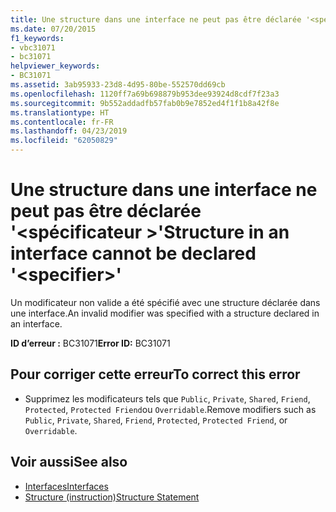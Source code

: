 ```yaml
---
title: Une structure dans une interface ne peut pas être déclarée '<specifier>'
ms.date: 07/20/2015
f1_keywords:
- vbc31071
- bc31071
helpviewer_keywords:
- BC31071
ms.assetid: 3ab95933-23d8-4d95-80be-552570dd69cb
ms.openlocfilehash: 1120ff7a69b698879b953dee93924d8cdf7f23a3
ms.sourcegitcommit: 9b552addadfb57fab0b9e7852ed4f1f1b8a42f8e
ms.translationtype: HT
ms.contentlocale: fr-FR
ms.lasthandoff: 04/23/2019
ms.locfileid: "62050829"
---
```

# <a name="structure-in-an-interface-cannot-be-declared-specifier"></a><span data-ttu-id="e7cb1-102">Une structure dans une interface ne peut pas être déclarée '\<spécificateur >'</span><span class="sxs-lookup"><span data-stu-id="e7cb1-102">Structure in an interface cannot be declared '\<specifier>'</span></span>
<span data-ttu-id="e7cb1-103">Un modificateur non valide a été spécifié avec une structure déclarée dans une interface.</span><span class="sxs-lookup"><span data-stu-id="e7cb1-103">An invalid modifier was specified with a structure declared in an interface.</span></span>  
  
 <span data-ttu-id="e7cb1-104">**ID d’erreur :** BC31071</span><span class="sxs-lookup"><span data-stu-id="e7cb1-104">**Error ID:** BC31071</span></span>  
  
## <a name="to-correct-this-error"></a><span data-ttu-id="e7cb1-105">Pour corriger cette erreur</span><span class="sxs-lookup"><span data-stu-id="e7cb1-105">To correct this error</span></span>  
  
- <span data-ttu-id="e7cb1-106">Supprimez les modificateurs tels que `Public`, `Private`, `Shared`, `Friend`, `Protected`, `Protected Friend`ou `Overridable`.</span><span class="sxs-lookup"><span data-stu-id="e7cb1-106">Remove modifiers such as `Public`, `Private`, `Shared`, `Friend`, `Protected`, `Protected Friend`, or `Overridable`.</span></span>  
  
## <a name="see-also"></a><span data-ttu-id="e7cb1-107">Voir aussi</span><span class="sxs-lookup"><span data-stu-id="e7cb1-107">See also</span></span>

- [<span data-ttu-id="e7cb1-108">Interfaces</span><span class="sxs-lookup"><span data-stu-id="e7cb1-108">Interfaces</span></span>](../../visual-basic/programming-guide/language-features/interfaces/index.md)
- [<span data-ttu-id="e7cb1-109">Structure (instruction)</span><span class="sxs-lookup"><span data-stu-id="e7cb1-109">Structure Statement</span></span>](../../visual-basic/language-reference/statements/structure-statement.md)
